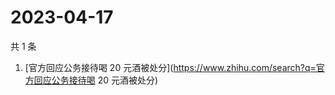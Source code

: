 # 2023-04-17

共 1 条

<!-- BEGIN ZHIHUSEARCH -->
<!-- 最后更新时间 Mon Apr 17 2023 03:13:43 GMT+0800 (China Standard Time) -->
1. [官方回应公务接待喝 20 元酒被处分](https://www.zhihu.com/search?q=官方回应公务接待喝 20 元酒被处分)
<!-- END ZHIHUSEARCH -->
